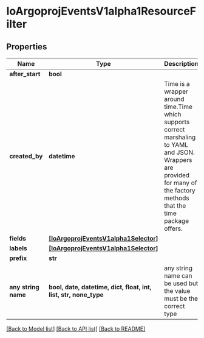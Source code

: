 # IoArgoprojEventsV1alpha1ResourceFilter


## Properties
Name | Type | Description | Notes
------------ | ------------- | ------------- | -------------
**after_start** | **bool** |  | [optional] 
**created_by** | **datetime** | Time is a wrapper around time.Time which supports correct marshaling to YAML and JSON.  Wrappers are provided for many of the factory methods that the time package offers. | [optional] 
**fields** | [**[IoArgoprojEventsV1alpha1Selector]**](IoArgoprojEventsV1alpha1Selector.md) |  | [optional] 
**labels** | [**[IoArgoprojEventsV1alpha1Selector]**](IoArgoprojEventsV1alpha1Selector.md) |  | [optional] 
**prefix** | **str** |  | [optional] 
**any string name** | **bool, date, datetime, dict, float, int, list, str, none_type** | any string name can be used but the value must be the correct type | [optional]

[[Back to Model list]](../README.md#documentation-for-models) [[Back to API list]](../README.md#documentation-for-api-endpoints) [[Back to README]](../README.md)


